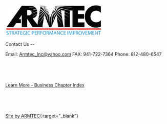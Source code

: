  
<img src="book/images/media/ARMTEC Logo Medium+.png" alt="Logo">

Contact Us --

Email: Armtec_Inc@yahoo.com
FAX: 941-722-7364
Phone: 812-480-6547

<br>
<br>
<br>

[Learn More - Business Chapter Index](chapters.md#business)

<br>
<br>
<br>

[Site by ARMTEC](https://www.drupal.org/u/emofsnead){:target="_blank"}
